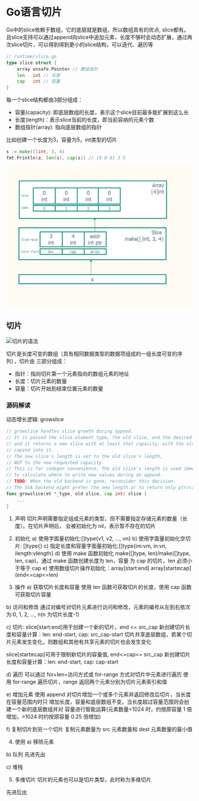 # Go语言切片

Go中的slice依赖于数组，它的底层就是数组，所以数组具有的优点, slice都有。 且slice支持可以通过append向slice中追加元素，长度不够时会动态扩展，通过再次slice切片，可以得到得到更小的slice结构，可以迭代、遍历等

```go
// runtime/slice.go
type slice struct {
    array unsafe.Pointer // 数组指针
    len   int // 长度 
    cap   int // 容量
}
```

每一个slice结构都由3部分组成：
+ 容量(capacity): 即底层数组的长度，表示这个slice目前最多能扩展到这么长
+ 长度(length)：表示slice当前的长度，即当前容纳的元素个数
+ 数组指针(array): 指向底层数组的指针

比如创建一个长度为3，容量为5，int类型的切片

```go
s := make([]int, 3, 4)
fmt.Println(a, len(s), cap(s)) // [0 0 0] 3 5
```

![slice_struct](../../image/slice_struct.png)


## 切片

![切片的语法](https://golang.org/ref/spec#Slice_expressions)

切片是长度可变的数组（具有相同数据类型的数据项组成的一组长度可变的序列），切片由
三部分组成：

+ 指针：指向切片第一个元素指向的数组元素的地址
+ 长度：切片元素的数量
+ 容量：切片开始到结束位置元素的数量

### 源码解读

动态增长逻辑: growslice

```go
// growslice handles slice growth during append.
// It is passed the slice element type, the old slice, and the desired new minimum capacity,
// and it returns a new slice with at least that capacity, with the old data
// copied into it.
// The new slice's length is set to the old slice's length,
// NOT to the new requested capacity.
// This is for codegen convenience. The old slice's length is used immediately
// to calculate where to write new values during an append.
// TODO: When the old backend is gone, reconsider this decision.
// The SSA backend might prefer the new length or to return only ptr/cap and save stack space.
func growslice(et *_type, old slice, cap int) slice {
    ...
}
```

1) 声明
切片声明需要指定组成元素的类型，但不需要指定存储元素的数量（长度）。在切片声明后，
会被初始化为 nil，表示暂不存在的切片

2) 初始化
a) 使用字面量初始化:[]type{v1, v2, …, vn}
b) 使用字面量初始化空切片: []type{}
c) 指定长度和容量字面量初始化:[]type{im:vm, in:vn, ilength:vlength}
d) 使用 make 函数初始化
make([]type, len)/make([]type, len, cap)，通过 make 函数创建长度为 len，容量
为 cap 的切片，len 必须小于等于 cap
e) 使用数组切片操作初始化：array[start:end] array[start:end:cap] (end<=cap<=len)

3) 操作
a) 获取切片长度和容量
使用 len 函数可获取切片的长度，使用 cap 函数可获取切片容量

b) 访问和修改
通过对编号对切片元素进行访问和修改，元素的编号从左到右依次为:0, 1, 2, …, n(n
为切片长度-1)

c) 切片: slice[start:end]用于创建一个新的切片，end <= src_cap
新创建切片长度和容量计算：len: end-start, cap: src_cap-start
切片共享底层数组，若某个切片元素发生变化，则数组和其他有共享元素的切片也会发生变化

slice[start:end:cap]可用于限制新切片的容量值, end<=cap<= src_cap
新创建切片长度和容量计算：len: end-start, cap: cap-start

d) 遍历
可以通过 for+len+访问方式或 for-range 方式对切片中元素进行遍历
使用 for-range 遍历切片，range 返回两个元素分别为切片元素索引和值

e) 增加元素
使用 append 对切片增加一个或多个元素并返回修改后切片，当长度在容量范围内时只
增加长度，容量和底层数组不变。当长度超过容量范围则会创建一个新的底层数组并对
容量进行智能运算(元素数量<1024 时，约按原容量 1 倍增加，>1024 时约按原容量 0.25
倍增加)

f) 复制切片到另一个切片
复制元素数量为 src 元素数量和 dest 元素数量的最小值

4) 使用
a) 移除元素

b) 队列
先进先出

c) 堆栈

5) 多维切片
切片的元素也可以是切片类型，此时称为多维切片


先进后出
